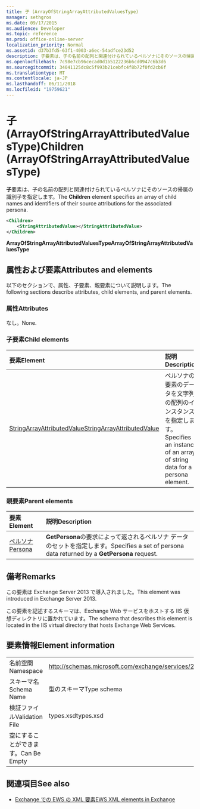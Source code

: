 ```yaml
---
title: 子 (ArrayOfStringArrayAttributedValuesType)
manager: sethgros
ms.date: 09/17/2015
ms.audience: Developer
ms.topic: reference
ms.prod: office-online-server
localization_priority: Normal
ms.assetid: d37b3fd5-63f1-4003-a6ec-54adfce23d52
description: 子要素は、子の名前の配列と関連付けられているペルソナにそのソースの帰属の識別子を指定します。
ms.openlocfilehash: 7c98e7cb96cecad0d1b5122236b6cd0947c6b3d6
ms.sourcegitcommit: 34041125dc8c5f993b21cebfc4f8b72f0fd2cb6f
ms.translationtype: MT
ms.contentlocale: ja-JP
ms.lasthandoff: 06/11/2018
ms.locfileid: "19759621"
---
```

# <a name="children-arrayofstringarrayattributedvaluestype"></a><span data-ttu-id="4d7e8-103">子 (ArrayOfStringArrayAttributedValuesType)</span><span class="sxs-lookup"><span data-stu-id="4d7e8-103">Children (ArrayOfStringArrayAttributedValuesType)</span></span>

<span data-ttu-id="4d7e8-104">**子**要素は、子の名前の配列と関連付けられているペルソナにそのソースの帰属の識別子を指定します。</span><span class="sxs-lookup"><span data-stu-id="4d7e8-104">The **Children** element specifies an array of child names and identifiers of their source attributions for the associated persona.</span></span> 
  
```XML
<Children>
    <StringAttributedValue></StringAttributedValue>
</Children>
```

 <span data-ttu-id="4d7e8-105">**ArrayOfStringArrayAttributedValuesType**</span><span class="sxs-lookup"><span data-stu-id="4d7e8-105">**ArrayOfStringArrayAttributedValuesType**</span></span>
## <a name="attributes-and-elements"></a><span data-ttu-id="4d7e8-106">属性および要素</span><span class="sxs-lookup"><span data-stu-id="4d7e8-106">Attributes and elements</span></span>

<span data-ttu-id="4d7e8-107">以下のセクションで、属性、子要素、親要素について説明します。</span><span class="sxs-lookup"><span data-stu-id="4d7e8-107">The following sections describe attributes, child elements, and parent elements.</span></span>
  
### <a name="attributes"></a><span data-ttu-id="4d7e8-108">属性</span><span class="sxs-lookup"><span data-stu-id="4d7e8-108">Attributes</span></span>

<span data-ttu-id="4d7e8-109">なし。</span><span class="sxs-lookup"><span data-stu-id="4d7e8-109">None.</span></span>
  
### <a name="child-elements"></a><span data-ttu-id="4d7e8-110">子要素</span><span class="sxs-lookup"><span data-stu-id="4d7e8-110">Child elements</span></span>

|<span data-ttu-id="4d7e8-111">**要素**</span><span class="sxs-lookup"><span data-stu-id="4d7e8-111">**Element**</span></span>|<span data-ttu-id="4d7e8-112">**説明**</span><span class="sxs-lookup"><span data-stu-id="4d7e8-112">**Description**</span></span>|
|:-----|:-----|
|[<span data-ttu-id="4d7e8-113">StringArrayAttributedValue</span><span class="sxs-lookup"><span data-stu-id="4d7e8-113">StringArrayAttributedValue</span></span>](stringarrayattributedvalue.md) <br/> |<span data-ttu-id="4d7e8-114">ペルソナの要素のデータを文字列の配列のインスタンスを指定します。</span><span class="sxs-lookup"><span data-stu-id="4d7e8-114">Specifies an instance of an array of string data for a persona element.</span></span>  <br/> |
   
### <a name="parent-elements"></a><span data-ttu-id="4d7e8-115">親要素</span><span class="sxs-lookup"><span data-stu-id="4d7e8-115">Parent elements</span></span>

|<span data-ttu-id="4d7e8-116">**要素**</span><span class="sxs-lookup"><span data-stu-id="4d7e8-116">**Element**</span></span>|<span data-ttu-id="4d7e8-117">**説明**</span><span class="sxs-lookup"><span data-stu-id="4d7e8-117">**Description**</span></span>|
|:-----|:-----|
|[<span data-ttu-id="4d7e8-118">ペルソナ</span><span class="sxs-lookup"><span data-stu-id="4d7e8-118">Persona</span></span>](persona.md) <br/> |<span data-ttu-id="4d7e8-119">**GetPersona**の要求によって返されるペルソナ データのセットを指定します。</span><span class="sxs-lookup"><span data-stu-id="4d7e8-119">Specifies a set of persona data returned by a **GetPersona** request.</span></span>  <br/> |
   
## <a name="remarks"></a><span data-ttu-id="4d7e8-120">備考</span><span class="sxs-lookup"><span data-stu-id="4d7e8-120">Remarks</span></span>

<span data-ttu-id="4d7e8-121">この要素は Exchange Server 2013 で導入されました。</span><span class="sxs-lookup"><span data-stu-id="4d7e8-121">This element was introduced in Exchange Server 2013.</span></span>
  
<span data-ttu-id="4d7e8-122">この要素を記述するスキーマは、Exchange Web サービスをホストする IIS 仮想ディレクトリに置かれています。</span><span class="sxs-lookup"><span data-stu-id="4d7e8-122">The schema that describes this element is located in the IIS virtual directory that hosts Exchange Web Services.</span></span>
  
## <a name="element-information"></a><span data-ttu-id="4d7e8-123">要素情報</span><span class="sxs-lookup"><span data-stu-id="4d7e8-123">Element information</span></span>

|||
|:-----|:-----|
|<span data-ttu-id="4d7e8-124">名前空間</span><span class="sxs-lookup"><span data-stu-id="4d7e8-124">Namespace</span></span>  <br/> |http://schemas.microsoft.com/exchange/services/2006/types  <br/> |
|<span data-ttu-id="4d7e8-125">スキーマ名</span><span class="sxs-lookup"><span data-stu-id="4d7e8-125">Schema Name</span></span>  <br/> |<span data-ttu-id="4d7e8-126">型のスキーマ</span><span class="sxs-lookup"><span data-stu-id="4d7e8-126">Type schema</span></span>  <br/> |
|<span data-ttu-id="4d7e8-127">検証ファイル</span><span class="sxs-lookup"><span data-stu-id="4d7e8-127">Validation File</span></span>  <br/> |<span data-ttu-id="4d7e8-128">types.xsd</span><span class="sxs-lookup"><span data-stu-id="4d7e8-128">types.xsd</span></span>  <br/> |
|<span data-ttu-id="4d7e8-129">空にすることができます。</span><span class="sxs-lookup"><span data-stu-id="4d7e8-129">Can Be Empty</span></span>  <br/> ||
   
## <a name="see-also"></a><span data-ttu-id="4d7e8-130">関連項目</span><span class="sxs-lookup"><span data-stu-id="4d7e8-130">See also</span></span>



- [<span data-ttu-id="4d7e8-131">Exchange での EWS の XML 要素</span><span class="sxs-lookup"><span data-stu-id="4d7e8-131">EWS XML elements in Exchange</span></span>](ews-xml-elements-in-exchange.md)

